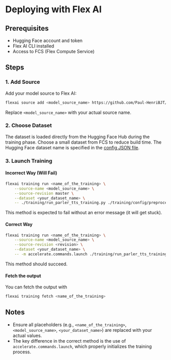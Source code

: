 # Deploying with Flex AI

## Prerequisites

- Hugging Face account and token
- Flex AI CLI installed
- Access to FCS (Flex Compute Service)

## Steps

### 1. Add Source

Add your model source to Flex AI:

```bash
flexai source add <model_source_name> https://github.com/Paul-HenriBJT/train-parler-tts.git
```

Replace `<model_source_name>` with your actual source name.

### 2. Choose Dataset

The dataset is loaded directly from the Hugging Face Hub during the training phase. Choose a small dataset from FCS to reduce build time. The Hugging Face dataset name is specified in the [config JSON file](./training/config/preprocess.json).

### 3. Launch Training

#### Incorrect Way (Will Fail)

```bash
flexai training run <name_of_the_training> \
    --source-name <model_source_name> \
    --source-revision master \
    --dataset <your_dataset_name> \
    -- ./training/run_parler_tts_training.py ./training/config/preprocess.json
```

This method is expected to fail without an error message (it will get stuck).

#### Correct Way

```bash
flexai training run <name_of_the_training> \
    --source-name <model_source_name> \
    --source-revision <revision> \
    --dataset <your_dataset_name> \
    -- -m accelerate.commands.launch ./training/run_parler_tts_training.py ./training/config/preprocess.json
```

This method should succeed.

#### Fetch the output

You can fetch the output with 
```bash
flexai training fetch <name_of_the_training>
```

## Notes

- Ensure all placeholders (e.g., `<name_of_the_training>`, `<model_source_name>`, `<your_dataset_name>`) are replaced with your actual values.
- The key difference in the correct method is the use of `accelerate.commands.launch`, which properly initializes the training process.
